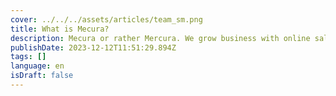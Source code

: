 ```yaml
---
cover: ../../../assets/articles/team_sm.png
title: What is Mecura?
description: Mecura or rather Mercura. We grow business with online sales tool such as product configurators.
publishDate: 2023-12-12T11:51:29.894Z
tags: []
language: en
isDraft: false
---
```

